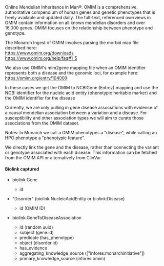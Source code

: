 Online Mendelian Inheritance in Man®. OMIM is a comprehensive, authoritative compendium
of human genes and genetic phenotypes that is freely available and updated daily.
The full-text, referenced overviews in OMIM contain information on all known mendelian
disorders and over 16,000 genes. OMIM focuses on the relationship between phenotype and genotype.

The Monarch Ingest of OMIM involves parsing the morbid map file described here:  
https://www.omim.org/downloads  
https://www.omim.org/help/faq#1_5  

We also use OMIM's mim2gene mapping file when an OMIM identifier represents both
a disease and the genomic loci, for example here:
https://omim.org/entry/104000  

In these cases we get the OMIM to NCBIGene (Entrez) mapping and use the NCBI identifier
for the nucleic acid entity (phenotypic heritable marker) and the OMIM identifier 
for the disease

Currently, we are only pulling in gene disease associations with evidence of a
causal mendelian association between a variation and a disease.  For susceptibility
and other association types we will aim to curate those associations from the OMIM
dataset.

Notes:
In Monarch we call a OMIM phenotypes a "disease", while calling an HPO phenotype a "phenotypic feature".

We directly link the gene and the disease, rather than connecting the variant or genotype 
associated with each disease.  This information can be fetched from the OMIM API or alternatively
from ClinVar.

#### Biolink captured

* biolink:Gene
    * id
    
* "Disorder" (biolink:NucleicAcidEntity or biolink:Disease)
    * id (OMIM ID)

* biolink:GeneToDiseaseAssociation
    * id (random uuid)
    * subject (gene.id)
    * predicate (has_phenotype)
    * object (disorder.id)
    * has_evidence
    * aggregating_knowledge_source (["infores:monarchinitiative"])
    * primary_knowledge_source (infores:omim)
